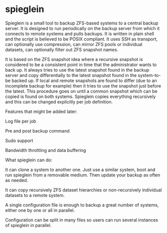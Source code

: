 # spieglein
Spieglein is a small tool to backup ZFS-based systems to a central backup server. It is designed to run periodically on the backup server from which it connects to remote systems and pulls backups. It is written in plain shell and the script is believed to be POSIX compliant. It uses SSH as transport, can optionally use compression, can mirror ZFS pools or individual datasets, can optionally filter out ZFS snapshot names.

It is based on the ZFS snapshot idea where a recursive snapshot is considered to be a consistent point in time that the administrator wants to back up. It always tries to use the latest snapshot found in the backup server and copy differentially to the latest snapshot found in the system-to-be backed up. If local and remote snapshots are found to differ (due to an incomplete backup for example) then it tries to use the snapshot just before the latest. This procedure goes on until a common snapshot which can be copied is found on both systems. Spieglein copies everything recursively and this can be changed explicitly per job definition.

Features that might be added later:

Log file per job

Pre and post backup command

Sudo support

Bandwidth throttling and data buffering





What spieglein can do:

It can clone a system to another one. Just use a similar system, boot and run spieglein from a removable medium. Then update your backup as often as needed.

It can copy recursively ZFS dataset hierarchies or non-recursively individual datasets to a remote system.

A single configuration file is enough to backup a great number of systems, either one by one or all in parallel.

Configuration can be split in many files so users can run several instances of spieglein in parallel.




